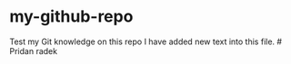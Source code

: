# my-github-repo
Test my Git knowledge on this repo
I have added new text into this file.  # Pridan radek
